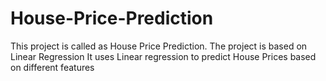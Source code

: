 # House-Price-Prediction
This project is called as House Price Prediction. The project is based on Linear Regression 
It uses Linear regression to predict House Prices based on different features
